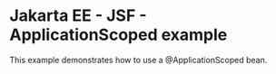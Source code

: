 # Jakarta EE - JSF - ApplicationScoped example

This example demonstrates how to use a @ApplicationScoped bean.

